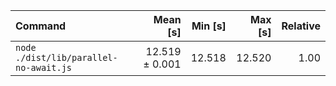 | Command | Mean [s] | Min [s] | Max [s] | Relative |
|:---|---:|---:|---:|---:|
| `node ./dist/lib/parallel-no-await.js` | 12.519 ± 0.001 | 12.518 | 12.520 | 1.00 |
